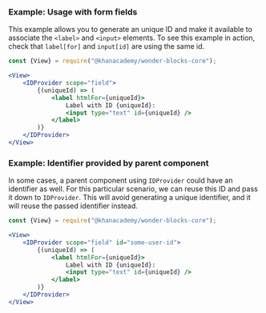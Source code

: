 ### Example: Usage with form fields

This example allows you to generate an unique ID and make it available to associate the `<label>` and `<input>` elements. To see this example in action, check that `label[for]` and `input[id]` are using the same id.

```jsx
const {View} = require("@khanacademy/wonder-blocks-core");

<View>
    <IDProvider scope="field">
        {(uniqueId) => (
            <label htmlFor={uniqueId}>
                Label with ID {uniqueId}:
                <input type="text" id={uniqueId} />
            </label>
        )}
    </IDProvider>
</View>
```

### Example: Identifier provided by parent component

In some cases, a parent component using `IDProvider` could have an identifier as well. For this particular scenario, we can reuse this ID and pass it down to `IDProvider`. This will avoid generating a unique identifier, and it will reuse the passed identifier instead.

```jsx
const {View} = require("@khanacademy/wonder-blocks-core");

<View>
    <IDProvider scope="field" id="some-user-id">
        {(uniqueId) => (
            <label htmlFor={uniqueId}>
                Label with ID {uniqueId}:
                <input type="text" id={uniqueId} />
            </label>
        )}
    </IDProvider>
</View>
```